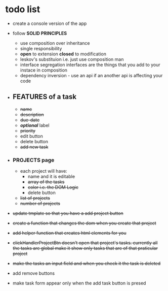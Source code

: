 # todo list

- create a console version of the app
- follow **SOLID PRINCIPLES**

  - use composition over inheritance
  - single responsibility
  - **open** to extension **closed** to modification
  - leskov's substituion i.e. just use composition man
  - interface segregation interfaces are the things that you add to your instace in composition
  - dependency inversion - use an api if an another api is affecting your code

- ## FEATURES of a task

  - ~~name~~
  - ~~description~~
  - ~~due-date~~
  - **_optional_** label
  - ~~priority~~
  - edit button
  - delete button
  - ~~add new task~~

- ### PROJECTS page

  - each project will have:
    - name and it is editable
    - ~~array of the tasks~~
    - ~~color i.e. the DOM Logic~~
    - delete button
  - ~~list of projects~~
  - ~~number of projects~~

- ~~update tmplate so that you have a add project button~~
- ~~create a function that changes the dom when you create that project~~
- ~~add helper function that creates html elements for you~~

- ~~clickHandlerProjectBtn doesn't open that project's tasks. currently all the tasks are global make it show only tasks that are of that praticular project~~
- ~~make the tasks an input field and when you check it the task is deleted~~
- add remove buttons
- make task form appear only when the add task button is presed
